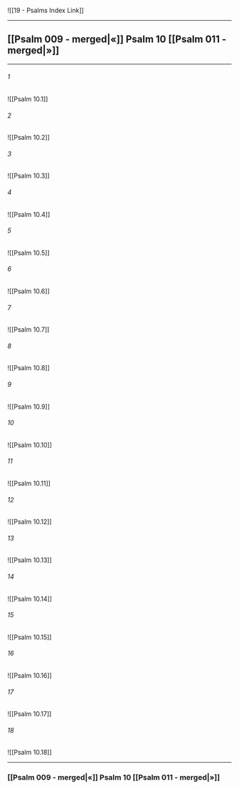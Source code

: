 ![[19 - Psalms Index Link]]

---
##  [[Psalm 009 - merged|«]] Psalm 10 [[Psalm 011 - merged|»]]

---

###### 1
![[Psalm 10.1]] 

###### 2
![[Psalm 10.2]] 

###### 3
![[Psalm 10.3]] 

###### 4
![[Psalm 10.4]]

###### 5 
![[Psalm 10.5]] 

###### 6
![[Psalm 10.6]] 

###### 7
![[Psalm 10.7]] 

###### 8
![[Psalm 10.8]] 

###### 9
![[Psalm 10.9]] 

###### 10
![[Psalm 10.10]] 

###### 11
![[Psalm 10.11]] 

###### 12
![[Psalm 10.12]]

###### 13
![[Psalm 10.13]] 

###### 14
![[Psalm 10.14]] 

###### 15
![[Psalm 10.15]]

###### 16
![[Psalm 10.16]] 

###### 17
![[Psalm 10.17]]

###### 18
![[Psalm 10.18]] 


---
###  [[Psalm 009 - merged|«]] Psalm 10 [[Psalm 011 - merged|»]]